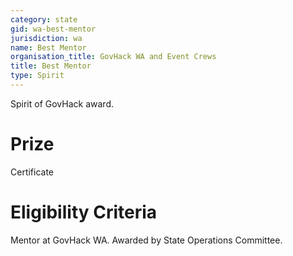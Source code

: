 ```yaml
---
category: state
gid: wa-best-mentor
jurisdiction: wa
name: Best Mentor
organisation_title: GovHack WA and Event Crews
title: Best Mentor
type: Spirit
---
```


Spirit of GovHack award.

# Prize
Certificate

# Eligibility Criteria
Mentor at GovHack WA. Awarded by State Operations Committee.